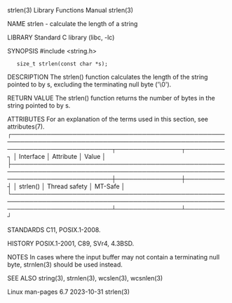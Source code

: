 strlen(3)							   Library Functions Manual							     strlen(3)

NAME
       strlen - calculate the length of a string

LIBRARY
       Standard C library (libc, -lc)

SYNOPSIS
       #include <string.h>

       size_t strlen(const char *s);

DESCRIPTION
       The strlen() function calculates the length of the string pointed to by s, excluding the terminating null byte ('\0').

RETURN VALUE
       The strlen() function returns the number of bytes in the string pointed to by s.

ATTRIBUTES
       For an explanation of the terms used in this section, see attributes(7).
       ┌───────────────────────────────────────────────────────────────────────────────────────────────────────────────────────────┬───────────────┬─────────┐
       │ Interface														   │ Attribute	   │ Value   │
       ├───────────────────────────────────────────────────────────────────────────────────────────────────────────────────────────┼───────────────┼─────────┤
       │ strlen()														   │ Thread safety │ MT-Safe │
       └───────────────────────────────────────────────────────────────────────────────────────────────────────────────────────────┴───────────────┴─────────┘

STANDARDS
       C11, POSIX.1-2008.

HISTORY
       POSIX.1-2001, C89, SVr4, 4.3BSD.

NOTES
       In cases where the input buffer may not contain a terminating null byte, strnlen(3) should be used instead.

SEE ALSO
       string(3), strnlen(3), wcslen(3), wcsnlen(3)

Linux man-pages 6.7							  2023-10-31								     strlen(3)
